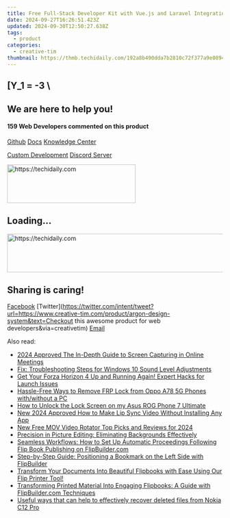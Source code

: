 ```yaml
---
title: Free Full-Stack Developer Kit with Vue.js and Laravel Integration
date: 2024-09-27T16:26:51.423Z
updated: 2024-09-30T12:50:27.638Z
tags:
  - product
categories:
  - creative-tim
thumbnail: https://thmb.techidaily.com/192a8b490dda7b2810c72f377a9e089461747eddc1922b17a723c29b678176ef.jpg
---
```


## \[Y_1 = -3 \

## We are here to help you!

#### 159 Web Developers commented on this product

[Github](https://github.com/creativetimofficial/argon-design-system) [Docs](https://tools.techidaily.com/creative-tim/products/) [Knowledge Center](https://tools.techidaily.com/creative-tim/products/) 

[Custom Development](https://tools.techidaily.com/creative-tim/products/) [Discord Server](https://discord.com/invite/FhCJCaHdQa) 

<!-- affiliate ads begin -->
<a href="https://aligracehair.sjv.io/c/5597632/1883998/19272" target="_top" id="1883998">
  <img src="//a.impactradius-go.com/display-ad/19272-1883998" border="0" alt="https://techidaily.com" width="300" height="90"/>
</a>
<img height="0" width="0" src="https://aligracehair.sjv.io/i/5597632/1883998/19272" style="position:absolute;visibility:hidden;" border="0" />
<!-- affiliate ads end -->

## Loading...

<!-- affiliate ads begin -->
<a href="https://zebaoaffiliateprogram.pxf.io/c/5597632/2137975/21526" target="_top" id="2137975">
  <img src="//a.impactradius-go.com/display-ad/21526-2137975" border="0" alt="https://techidaily.com" width="728" height="90"/>
</a>
<img height="0" width="0" src="https://zebaoaffiliateprogram.pxf.io/i/5597632/2137975/21526" style="position:absolute;visibility:hidden;" border="0" />
<!-- affiliate ads end -->

## Sharing is caring!

[Facebook](https://www.facebook.com/sharer/sharer.php?u=https://www.creative-tim.com/product/argon-design-system?src=sdkpreparse) [Twitter](https://twitter.com/intent/tweet?url=https://www.creative-tim.com/product/argon-design-system&text=Checkout this awesome product for web developers&via=creativetim) [Email](https://tools.techidaily.com/creative-tim/products/)

<ins class="adsbygoogle"
     style="display:block"
     data-ad-format="autorelaxed"
     data-ad-client="ca-pub-7571918770474297"
     data-ad-slot="1223367746"></ins>

<ins class="adsbygoogle"
     style="display:block"
     data-ad-client="ca-pub-7571918770474297"
     data-ad-slot="8358498916"
     data-ad-format="auto"
     data-full-width-responsive="true"></ins>

<span class="atpl-alsoreadstyle">Also read:</span>
<div><ul>
<li><a href="https://on-screen-recording.techidaily.com/2024-approved-the-in-depth-guide-to-screen-capturing-in-online-meetings/"><u>2024 Approved The In-Depth Guide to Screen Capturing in Online Meetings</u></a></li>
<li><a href="https://common-error.techidaily.com/fix-troubleshooting-steps-for-windows-10-sound-level-adjustments/"><u>Fix: Troubleshooting Steps for Windows 10 Sound Level Adjustments</u></a></li>
<li><a href="https://win-answers.techidaily.com/get-your-forza-horizon-4-up-and-running-again-expert-hacks-for-launch-issues/"><u>Get Your Forza Horizon 4 Up and Running Again! Expert Hacks for Launch Issues</u></a></li>
<li><a href="https://android-frp.techidaily.com/hassle-free-ways-to-remove-frp-lock-from-oppo-a78-5g-phones-withwithout-a-pc-by-drfone-android/"><u>Hassle-Free Ways to Remove FRP Lock from Oppo A78 5G Phones with/without a PC</u></a></li>
<li><a href="https://review-topics.techidaily.com/how-to-unlock-the-lock-screen-on-my-asus-rog-phone-7-ultimate-by-drfone-android-unlock-android-unlock/"><u>How to Unlock the Lock Screen on my Asus ROG Phone 7 Ultimate</u></a></li>
<li><a href="https://ai-video-translation.techidaily.com/new-2024-approved-how-to-make-lip-sync-video-without-installing-any-app/"><u>New 2024 Approved How to Make Lip Sync Video Without Installing Any App</u></a></li>
<li><a href="https://video-content-creator.techidaily.com/new-free-mov-video-rotator-top-picks-and-reviews-for-2024/"><u>New Free MOV Video Rotator Top Picks and Reviews for 2024</u></a></li>
<li><a href="https://windows11.techidaily.com/precision-in-picture-editing-eliminating-backgrounds-effectively/"><u>Precision in Picture Editing: Eliminating Backgrounds Effectively</u></a></li>
<li><a href="https://discover-exceptional.techidaily.com/seamless-workflows-how-to-set-up-automatic-proceedings-following-flip-book-publishing-on-flipbuildercom/"><u>Seamless Workflows: How to Set Up Automatic Proceedings Following Flip Book Publishing on FlipBuilder.com</u></a></li>
<li><a href="https://discover-exceptional.techidaily.com/step-by-step-guide-positioning-a-bookmark-on-the-left-side-with-flipbuilder/"><u>Step-by-Step Guide: Positioning a Bookmark on the Left Side with FlipBuilder</u></a></li>
<li><a href="https://discover-exceptional.techidaily.com/transform-your-documents-into-beautiful-flipbooks-with-ease-using-our-flip-printer-tool/"><u>Transform Your Documents Into Beautiful Flipbooks with Ease Using Our Flip Printer Tool!</u></a></li>
<li><a href="https://discover-exceptional.techidaily.com/transforming-printed-material-into-engaging-flipbooks-a-guide-with-flipbuildercom-techniques/"><u>Transforming Printed Material Into Engaging Flipbooks: A Guide with FlipBuilder.com Techniques</u></a></li>
<li><a href="https://techidaily.com/useful-ways-that-can-help-to-effectively-recover-deleted-files-from-nokia-c12-pro-by-fonelab-android-recover-data/"><u>Useful ways that can help to effectively recover deleted files from Nokia C12 Pro</u></a></li>
</ul></div>

